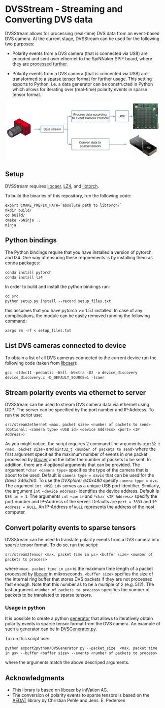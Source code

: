 # DVSStream - Streaming and Converting DVS data

DVSStream allows for processing (real-time) DVS data from an event-based DVS camera. At the current stage, DVSStream can be used for the following two purposes: 

- Polarity events from a DVS camera (that is connected via USB) are encoded and sent over ethernet to the SpiNNaker SPIF board, where they are [processed further](https://github.com/SpiNNakerManchester/spif). 

- Polarity events from a DVS camera (that is connected via USB) are transformed to a [sparse tensor](https://pytorch.org/docs/stable/sparse.html) format for further usage. This setting exports to Python, i.e. a data generator can be constructed in Python which allows for iterating over (real-time) polarity events in sparse tensor format. 

![Peripheral input device](imgs/schematical_overview.png)

## Setup

DVSStream requires [libcaer](https://github.com/inivation/libcaer), [LZ4](https://lz4.github.io/lz4/), and [libtorch](https://pytorch.org/cppdocs/installing.html).

To build the binaries of this repository, run the following code:
```
export CMAKE_PREFIX_PATH=`absolute path to libtorch/`
mkdir build/
cd build/
cmake -GNinja ..
ninja
```

## Python bindings

The Python bindings require that you have installed a version of pytorch, and lz4. One
way of ensuring these requirements is by installing them as conda packages:
```shell
conda install pytorch
conda install lz4
```

In order to build and install the python bindings run:
```
cd src
python setup.py install --record setup_files.txt
```
this assumes that you have pytorch >= 1.5.1 installed. In case of any complications, the module can be easily removed running the following command:
```
xargs rm -rf < setup_files.txt
```

## List DVS cameras connected to device
To obtain a list of all DVS cameras connected to the current device run the following code (taken from [libcaer](https://github.com/inivation/libcaer)):
```
gcc -std=c11 -pedantic -Wall -Wextra -O2 -o device_discovery device_discovery.c -D_DEFAULT_SOURCE=1 -lcaer
```

## Stream polarity events via ethernet to server
DVSStream can be used to stream DVS camera data via ethernet using UDP. The server can be specified by the port number and IP-Address. To run the script use:

```
src/stream2ethernet <max. packet size> <number of packets to send> (Optional: <camera type> <USB id> <device Address> <port> <IP Address>)
```

As you might notice, the script requires 2 command line arguments `uint32_t <max. packet size>` and `uint32_t <number of packets to send>` where the first argument specifies the maximum number of events in one packet processed by [libcaer](https://github.com/inivation/libcaer) and the latter the number of packets to be sent. In addition, there are 4 optional arguments that can be provided. The argument `*char <camera type>` specifies the type of the camera that is about to be used. Default is `camera type = davis` that can be used for the *Davis 346x260*. To use the *DVXplorer 640x480* specify `camera type = dvx`. The argument  `int <USB id>` serves as a unique USB port identifier. Similarly, the argument `int <device Address>` identifies the device address. Default is `USB id = 1`. The arguments `int <port>` and `*char <IP Address>` specify the port number and IP-Address of the server. Defaults are `port = 3333` and `IP Address = NULL`. An IP-Address of `NULL` represents the address of the host computer.

## Convert polarity events to sparse tensors
DVSStream can be used to translate polarity events from a DVS camera into sparse tensor format. To do so, run the script:

```
src/stream2tensor <max. packet time in μs> <buffer size> <number of packets to process>
```

where `<max. packet time in μs>` is the maximum time length of a packet processed by [libcaer](https://github.com/inivation/libcaer) in mikroseconds. `<buffer size>` spcifies the size of the internal ring buffer that stores DVS packets if they are not processed fast enough. Note that this number as to be a multiple of 2 (e.g. 512). The last argument `<number of packets to process>` specifies the number of packets to be translated to sparse tensors.


### Usage in python
It is possible to create a python [generator](https://wiki.python.org/moin/Generators) that allows to iteratively obtain polarity events in sparse tensor format from the DVS camera. An example of such a generator can be in [DVSGenerator.py](export2python/DVSGenerator.py). 

To run this script use:
```
python export2python/DVSGenerator.py --packet_size  <max. packet time in μs> --buffer <buffer size> --events <number of packets to process>
```

where the arguments match the above descriped arguments. 

## Acknowledgments

- This library is based on [libcaer](https://github.com/inivation/libcaer) by iniVation AG.
- The conversion of polarity events to sparse tensors is based on the [AEDAT](https://github.com/norse/aedat) library by Christian Pehle and Jens. E. Pedersen.






